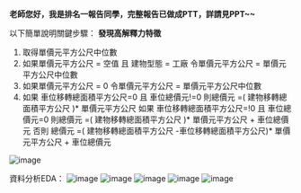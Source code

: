 **老師您好，我是排名一報告同學，完整報告已做成PTT，詳請見PPT~~**

以下簡單說明關鍵步驟：
**發現高解釋力特徵**
  1. 取得單價元平方公尺中位數
  2. 如果單價元平方公尺 = 空值 且 建物型態 = 工廠
      令單價元平方公尺 =  單價元平方公尺中位數
  3. 如果單價元平方公尺 = 0
      令單價元平方公尺 =  單價元平方公尺中位數
  4. 如果 車位移轉總面積平方公尺=0 且 車位總價元!=0
      則總價元 =( 建物移轉總面積平方公尺 )* 單價元平方公尺 
      如果 車位移轉總面積平方公尺=!0 且 車位總價元=0
      則總價元 =( 建物移轉總面積平方公尺 )* 單價元平方公尺 + 車位總價元
      否則 總價元 =( 建物移轉總面積平方公尺 -車位移轉總面積平方公尺)* 單價元平方公尺 + 車位總價元

![image](https://github.com/user-attachments/assets/fe185f91-d089-4f2a-9a55-0898ce11da80)

資料分析EDA：
![image](https://github.com/user-attachments/assets/ca1ad72c-dec2-4679-9949-571365471ef8)
![image](https://github.com/user-attachments/assets/b9709239-3b09-4c79-a827-e753eab055aa)
![image](https://github.com/user-attachments/assets/59bd3ff7-7bab-4a93-8b9d-ffd761815d2b)
![image](https://github.com/user-attachments/assets/7ca200f1-e11e-41eb-a233-3ecf9ca3280f)
![image](https://github.com/user-attachments/assets/fe3d95be-98d4-44d1-91a6-1eca63315bcc)
